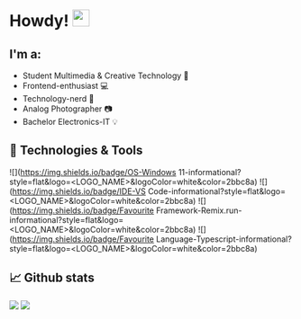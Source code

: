 # Howdy! <img src="https://raw.githubusercontent.com/MartinHeinz/MartinHeinz/master/wave.gif" width="30px">

## I'm a:
- Student Multimedia & Creative Technology :school:
- Frontend-enthusiast :computer:
- Technology-nerd :electric_plug:
- Analog Photographer :camera:
- Bachelor Electronics-IT :bulb:

## 🧰 Technologies & Tools

![](https://img.shields.io/badge/OS-Windows 11-informational?style=flat&logo=<LOGO_NAME>&logoColor=white&color=2bbc8a)
![](https://img.shields.io/badge/IDE-VS Code-informational?style=flat&logo=<LOGO_NAME>&logoColor=white&color=2bbc8a)
![](https://img.shields.io/badge/Favourite Framework-Remix.run-informational?style=flat&logo=<LOGO_NAME>&logoColor=white&color=2bbc8a)
![](https://img.shields.io/badge/Favourite Language-Typescript-informational?style=flat&logo=<LOGO_NAME>&logoColor=white&color=2bbc8a)

## 📈 Github stats

<img align="center" src="https://github-readme-stats.vercel.app/api/?username=finnjanssens&theme=gruvbox" />
<img align="center" src="https://github-readme-stats.vercel.app/api/top-langs/?username=finnjanssens&theme=gruvbox" />
